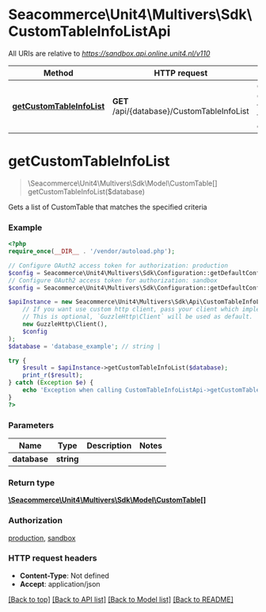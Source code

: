 # Seacommerce\Unit4\Multivers\Sdk\CustomTableInfoListApi

All URIs are relative to *https://sandbox.api.online.unit4.nl/v110*

Method | HTTP request | Description
------------- | ------------- | -------------
[**getCustomTableInfoList**](CustomTableInfoListApi.md#getCustomTableInfoList) | **GET** /api/{database}/CustomTableInfoList | Gets a list of CustomTable that matches the specified criteria


# **getCustomTableInfoList**
> \Seacommerce\Unit4\Multivers\Sdk\Model\CustomTable[] getCustomTableInfoList($database)

Gets a list of CustomTable that matches the specified criteria

### Example
```php
<?php
require_once(__DIR__ . '/vendor/autoload.php');

// Configure OAuth2 access token for authorization: production
$config = Seacommerce\Unit4\Multivers\Sdk\Configuration::getDefaultConfiguration()->setAccessToken('YOUR_ACCESS_TOKEN');
// Configure OAuth2 access token for authorization: sandbox
$config = Seacommerce\Unit4\Multivers\Sdk\Configuration::getDefaultConfiguration()->setAccessToken('YOUR_ACCESS_TOKEN');

$apiInstance = new Seacommerce\Unit4\Multivers\Sdk\Api\CustomTableInfoListApi(
    // If you want use custom http client, pass your client which implements `GuzzleHttp\ClientInterface`.
    // This is optional, `GuzzleHttp\Client` will be used as default.
    new GuzzleHttp\Client(),
    $config
);
$database = 'database_example'; // string | 

try {
    $result = $apiInstance->getCustomTableInfoList($database);
    print_r($result);
} catch (Exception $e) {
    echo 'Exception when calling CustomTableInfoListApi->getCustomTableInfoList: ', $e->getMessage(), PHP_EOL;
}
?>
```

### Parameters

Name | Type | Description  | Notes
------------- | ------------- | ------------- | -------------
 **database** | **string**|  |

### Return type

[**\Seacommerce\Unit4\Multivers\Sdk\Model\CustomTable[]**](../Model/CustomTable.md)

### Authorization

[production](../../README.md#production), [sandbox](../../README.md#sandbox)

### HTTP request headers

 - **Content-Type**: Not defined
 - **Accept**: application/json

[[Back to top]](#) [[Back to API list]](../../README.md#documentation-for-api-endpoints) [[Back to Model list]](../../README.md#documentation-for-models) [[Back to README]](../../README.md)

